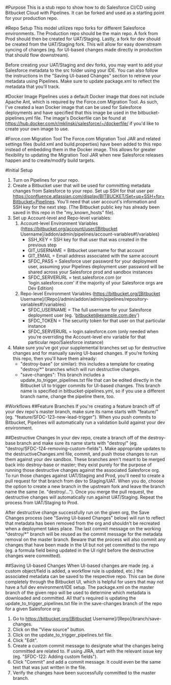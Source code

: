#Purpose
This is a stub repo to show how to do Salesforce CI/CD using Bitbucket Cloud with Pipelines. It can be forked and used as a starting point for your production repo.

#Repo Setup
This model utilizes repo forks for different Salesforce environments. The Production repo should be the main repo. A fork from Prod should then be created for UAT/Staging. Lastly, a fork for dev should be created from the UAT/Staging fork. This will allow for easy downstream syncing of changes (eg. for UI-based changes made directly in production that should flow downstream).

Before creating your UAT/Staging and dev forks, you may want to add your Salesforce metadata to the src folder using your IDE. You can also follow the instructions in the "Saving UI-based Changes" section to retrieve your metadata using Pipelines. Make sure to update package.xml to reflect the metadata that you'll track.

#Docker Image
Pipelines uses a default Docker image that does not include Apache Ant, which is required by the Force.com Migration Tool. As such, I've created a lean Docker image that can be used for Salesforce deployments and have specified that this image be used in the bitbucket-pipelines.yml file. The image's Dockerfile can be found at https://hub.docker.com/r/mklinski/salesforce/~/dockerfile/ if you'd like to create your own image to use.

#Force.com Migration Tool
The Force.com Migration Tool JAR and related settings files (build.xml and build.properties) have been added to this repo instead of embedding them in the Docker image. This allows for greater flexibility to updating the Migration Tool JAR when new Salesforce releases happen and to create/modify build targets.

#Initial Setup
1. Turn on Pipelines for your repo.
2. Create a Bitbucket user that will be used for committing metadata changes from Salesforce to your repo. Set up SSH for that user per https://confluence.atlassian.com/display/BITBUCKET/Set+up+SSH+for+Bitbucket+Pipelines. You'll need that user account's information and SSH key for the next step. (The Bitbucket public key has already been saved in this repo in the "my_known_hosts" file).
3. Set up Account-level and Repo-level variables:
	1. Account-level Environment Variables (https://bitbucket.org/account/user/[Bitbucket Username]/addon/admin/pipelines/account-variables#!/variables)
		* SSH_KEY = SSH key for that user that was created in the previous step
		* GIT_USERNAME = Bitbucket username for that account
		* GIT_EMAIL = Email address associated with the same account
		* SFDC_PASS = Salesforce user password for your deployment user, assuming your Pipelines deployment user password will be shared across your Salesforce prod and sandbox instances
		* SFDC_SERVERURL = test.salesforce.com (or 'login.salesforce.com' if the majority of your Salesforce orgs are Dev Edition)
	2. Repo-level Environment Variables (https://bitbucket.org/[Bitbucket Username]/[Repo]/admin/addon/admin/pipelines/repository-variables#!/variables)
		* SFDC_USERNAME = The full username for your Salesforce deployment user (eg. 'bitbucket@example.com.dev')
		* SFDC_TOKEN = The security token for that user on that particular instance
		* SFDC_SERVERURL = login.salesforce.com (only needed when you're overriding the Account-level env variable for that particular repo/Salesforce instance)
4. Make sure you've got your supplemental branches set up for destructive changes and for manually saving UI-based changes. If you're forking this repo, then you'll have them already:
	* "destroy-base" (or similar): this includes a template for creating "destroy/*" branches which will run destructive changes.
	* "save-changes": This branch includes a update_to_trigger_pipelines.txt file that can be edited directly in the Bitbucket UI to trigger commits for UI-based changes. This branch name is specified in bitbucket-pipelines.yml, so if you use a different branch name, change the pipeline there, too.

#Workflows
##Feature Branches
If you're creating a feature branch off of your dev repo's master branch, make sure its name starts with "feature/" (eg. "feature/SFDC-123-new-lead-trigger"). When you push commits to Bitbucket, Pipelines will automatically run a validation build against your dev environment.

##Destructive Changes
In your dev repo, create a branch off of the destroy-base branch and make sure its name starts with "destroy/" (eg. "destroy/SFDC-124-removing-custom-fields"). Make appropriate updates to the destructiveChanges.xml file, commit, and push those changes to run them against your dev sandbox. These branches aren't meant to be merged back into destroy-base or master; they exist purely for the purpose of running those destructive changes against the associated Salesforce org. To run those changes against UAT/Staging and Prod, you'll need to create a pull request for that branch from dev to Staging/UAT. When you do, choose the option to create a new branch in the upstream fork and leave the branch name the same (ie. "destroy/..."). Once you merge the pull request, the destructive changes will automatically run against UAT/Staging. Repeat the process from UAT/Staging to Prod.

After destructive change successfully run on the given org, the Save Changes process (see "Saving UI-based Changes" below) will run to reflect that metadata has been removed from the org and shouldn't be recreated when a deployment takes place. The last commit message on the working "destroy/*" branch will be reused as the commit message for the metadata removal on the master branch. Beware that the process will also commit any changes that have been made in the UI but not yet committed to the repo (eg. a formula field being updated in the UI right before the destructive changes were committed).

##Saving UI-based Changes
When UI-based changes are made (eg. a custom object/field is added, a workflow rule is updated, etc.) the associated metadata can be saved to the respective repo. This can be done completely through the Bitbucket UI, which is helpful for users that may not have a full dev environment/IDE setup. The package.xml on the master branch of the given repo will be used to determine which metadata is downloaded and committed. All that's required is updating the update_to_trigger_pipelines.txt file in the save-changes branch of the repo for a given Salesforce org:

1. Go to https://bitbucket.org/[Bitbucket Username]/[Repo]/branch/save-changes.
2. Click on the "View source" button.
3. Click on the update_to_trigger_pipelines.txt file.
4. Click "Edit".
5. Create a custom commit message to designate what the changes being committed are related to. If using JIRA, start with the relevant issue key (eg. "SFDC-122: Adding custom fields").
6. Click "Commit" and add a commit message. It could even be the same text that was just written in the file.
7. Verify the changes have been successfully committed to the master branch.